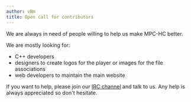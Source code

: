 ```yaml
---
author: vBm
title: Open call for contributors
---
```


We are always in need of people willing to help us make MPC-HC better.

We are mostly looking for:

* C++ developers
* designers to create logos for the player or images for the file associations
* web developers to maintain the main website

If you want to help, please join our [IRC channel](/contact-us/) and talk to us.
Any help is always appreciated so don't hesitate.
